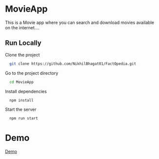 # MovieApp

This is a Movie app where you can search and download movies available on the internet....

## Run Locally

Clone the project

```bash
  git clone https://github.com/NikhilBhagat01/FactOpedia.git
```

Go to the project directory

```bash
  cd MovieApp
```

Install dependencies

```bash
  npm install
```

Start the server

```bash
  npm run start
```

# Demo

[Demo](https://fact-opedia.vercel.app/)

